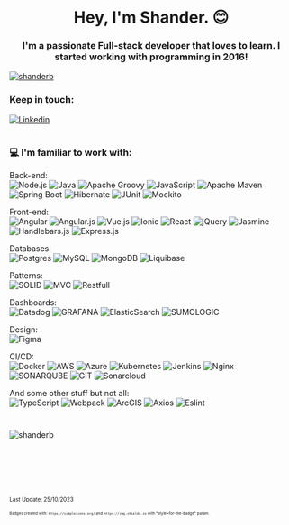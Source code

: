 <h1 align="center">Hey, I'm Shander. 😊</h1>
<h3 align="center">I'm a passionate Full-stack developer that loves to learn. I started working with programming in 2016!</h3>

<p align="left"> <a href="https://github.com/ryo-ma/github-profile-trophy"><img src="https://github-profile-trophy.vercel.app/?username=shanderb&theme=darkhub&rank=SECRECT,SSS,SS,S,AAA,AA,A,B,C&column=-1&no-bg=true&margin-w=15" alt="shanderb" /></a> </p>

<h3>Keep in touch:</h3>

[![Linkedin](https://img.shields.io/badge/Linkedin-0077b7.svg?style=for-the-badge&logo=Linkedin)](https://www.linkedin.com/in/shander-andrade-335282195/)

# <h3>💻 I'm familiar to work with:

Back-end:<br>
![Node.js](https://img.shields.io/badge/Node.js-689f63.svg?style=for-the-badge&logo=nodedotjs&color=3e863d&logoColor=white) 
![Java](https://img.shields.io/badge/java%208%2F9%2F11%2F14-%23ED8B00.svg?style=for-the-badge&logo=openjdk&logoColor=black) 
![Apache Groovy](https://img.shields.io/badge/Apache%20Groovy-4298B8.svg?style=for-the-badge&logo=Apache+Groovy&logoColor=white)
![JavaScript](https://img.shields.io/badge/javascript-%23323330.svg?style=for-the-badge&logo=javascript&logoColor=%23F7DF1E) 
![Apache Maven](https://img.shields.io/badge/Apache%20Maven-C71A36?style=for-the-badge&logo=Apache%20Maven&logoColor=orange) 
![Spring Boot](https://img.shields.io/badge/spring%20boot-%233880FF.svg?style=for-the-badge&logo=SpringBoot) 
![Hibernate](https://img.shields.io/badge/hibernate-%233880FF.svg?style=for-the-badge&logo=Hibernate) 
![JUnit](https://img.shields.io/badge/JUnit-25A162.svg?style=for-the-badge&logo=junit5&logoColor=dc524a) 
![Mockito](https://img.shields.io/badge/Mockito-7F9942.svg?style=for-the-badge&logo=Mockito) 

Front-end:<br>
![Angular](https://img.shields.io/badge/angular%204%2F11%2F12%2F13%2F14%2F15-%23DD0031.svg?style=for-the-badge&logo=angular&logoColor=white) 
![Angular.js](https://img.shields.io/badge/angular.js-%23E23237.svg?style=for-the-badge&logo=angularjs&logoColor=white) 
![Vue.js](https://img.shields.io/badge/vue.js-%2335495e.svg?style=for-the-badge&logo=vuedotjs&logoColor=%234FC08D) 
![Ionic](https://img.shields.io/badge/Ionic-%233880FF.svg?style=for-the-badge&logo=Ionic&logoColor=white) 
![React](https://img.shields.io/badge/react-%2320232a.svg?style=for-the-badge&logo=react&logoColor=%2361DAFB) 
![jQuery](https://img.shields.io/badge/jquery-%230769AD.svg?style=for-the-badge&logo=jquery&logoColor=white) 
![Jasmine](https://img.shields.io/badge/jasmine-%238A4182.svg?style=for-the-badge&logo=jasmine&logoColor=white) 
![Handlebars.js](https://img.shields.io/badge/Handlebars.js-%23007ACC.svg?style=for-the-badge&logo=Handlebars%2Ejs) 
![Express.js](https://img.shields.io/badge/Express.js-%23007ACC.svg?style=for-the-badge&logo=Express%2Ejs) 




Databases:<br>
![Postgres](https://img.shields.io/badge/postgres-%23316192.svg?style=for-the-badge&logo=postgresql&logoColor=white) 
![MySQL](https://img.shields.io/badge/mysql-%2300000f.svg?style=for-the-badge&logo=mysql&logoColor=white) 
![MongoDB](https://img.shields.io/badge/MongoDB-%234ea94b.svg?style=for-the-badge&logo=mongodb&logoColor=white) 
![Liquibase](https://img.shields.io/badge/Liquibase-ff3d00.svg?style=for-the-badge&logo=liquibase) 

Patterns:<br>
![SOLID](https://img.shields.io/badge/SOLID-BABABA.svg?style=for-the-badge&logo=SOLID&logoColor=black) 
![MVC](https://img.shields.io/badge/MVC-000099.svg?style=for-the-badge&logo=slickpic&logoColor=white) 
![Restfull](https://img.shields.io/badge/Rest%20API-27994f.svg?style=for-the-badge&logo=forestry&logoColor=white) 

Dashboards:<br>
![Datadog](https://img.shields.io/badge/datadog-%23632CA6.svg?style=for-the-badge&logo=datadog&logoColor=white) 
![GRAFANA](https://img.shields.io/badge/grafana-F46800.svg?style=for-the-badge&logo=grafana&logoColor=white&color=%23F46800) 
![ElasticSearch](https://img.shields.io/badge/-ElasticSearch-005571?style=for-the-badge&logo=elasticsearch) 
![SUMOLOGIC](https://img.shields.io/badge/sumologic-000099.svg?style=for-the-badge&logo=sumologic&logoColor=white&color=%23000099) 

Design:<br>
![Figma](https://img.shields.io/badge/figma-%23F24E1E.svg?style=for-the-badge&logo=figma&logoColor=white) 

CI/CD:<br>
![Docker](https://img.shields.io/badge/docker-%230db7ed.svg?style=for-the-badge&logo=docker&logoColor=white) 
![AWS](https://img.shields.io/badge/AWS-%23FF9900.svg?style=for-the-badge&logo=amazon-aws&logoColor=white) 
![Azure](https://img.shields.io/badge/azure-%230072C6.svg?style=for-the-badge&logo=microsoftazure&logoColor=white) 
![Kubernetes](https://img.shields.io/badge/kubernetes-%23326ce5.svg?style=for-the-badge&logo=kubernetes&logoColor=white) 
![Jenkins](https://img.shields.io/badge/jenkins-%232C5263.svg?style=for-the-badge&logo=jenkins&logoColor=white) 
![Nginx](https://img.shields.io/badge/nginx-%23009639.svg?style=for-the-badge&logo=nginx&logoColor=white) 
![SONARQUBE](https://img.shields.io/badge/sonarqube-479dd3.svg?style=for-the-badge&logo=sonarqube&logoColor=black&color=479dd3) 
![GIT](https://img.shields.io/badge/Git-f05033?style=for-the-badge&logo=git&logoColor=white) 
![Sonarcloud](https://img.shields.io/badge/sonarcloud-fd6800?style=for-the-badge&logo=sonarcloud&logoColor=white) 

And some other stuff but not all:<br>
![TypeScript](https://img.shields.io/badge/typescript-%23007ACC.svg?style=for-the-badge&logo=typescript&logoColor=white) 
![Webpack](https://img.shields.io/badge/webpack-%238DD6F9.svg?style=for-the-badge&logo=webpack&logoColor=black) 
![ArcGIS](https://img.shields.io/badge/ArcGIS-027bc2.svg?style=for-the-badge&logo=ArcGIS&logoColor=24ae63) 
![Axios](https://img.shields.io/badge/Axios-671ddf.svg?style=for-the-badge&logo=Axios&logoColor=black) 
![Eslint](https://img.shields.io/badge/eslint-4b32c3.svg?style=for-the-badge&logo=eslint&logoColor=black) 

#
<p><img align="left" src="https://github-readme-stats.vercel.app/api/top-langs?username=shanderb&locale=en&show_icons=true&layout=compact&theme=dark" alt="shanderb" /></p>

<br><br><br><br><br><br><br>
<sup><sub> Last Update: 25/10/2023 </sup>

<sup><sub><sub><sub>
Badges created with: `https://simpleicons.org/` and `https://img.shields.io` with "style=for-the-badge" param.
</sup>






